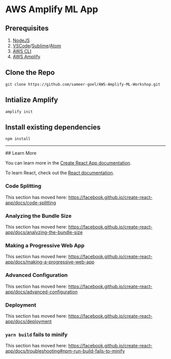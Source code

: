 # AWS Amplify ML App

## Prerequisites

1. [NodeJS](https://nodejs.org/en/)
2. [VSCode](https://code.visualstudio.com/)/[Sublime](https://www.sublimetext.com/)/[Atom](https://flight-manual.atom.io/getting-started/sections/installing-atom/)
3. [AWS CLI](https://docs.aws.amazon.com/cli/latest/userguide/install-cliv2.html)
4. [AWS Amplify](https://docs.amplify.aws/cli/start/install)

## Clone the Repo

`git clone https://github.com/sameer-goel/AWS-Amplify-ML-Workshop.git`

## Intialize Amplify

`amplify init`

## Install existing dependencies

`npm install`

<hr />
## Learn More

You can learn more in the [Create React App documentation](https://facebook.github.io/create-react-app/docs/getting-started).

To learn React, check out the [React documentation](https://reactjs.org/).

### Code Splitting

This section has moved here: https://facebook.github.io/create-react-app/docs/code-splitting

### Analyzing the Bundle Size

This section has moved here: https://facebook.github.io/create-react-app/docs/analyzing-the-bundle-size

### Making a Progressive Web App

This section has moved here: https://facebook.github.io/create-react-app/docs/making-a-progressive-web-app

### Advanced Configuration

This section has moved here: https://facebook.github.io/create-react-app/docs/advanced-configuration

### Deployment

This section has moved here: https://facebook.github.io/create-react-app/docs/deployment

### `yarn build` fails to minify

This section has moved here: https://facebook.github.io/create-react-app/docs/troubleshooting#npm-run-build-fails-to-minify
